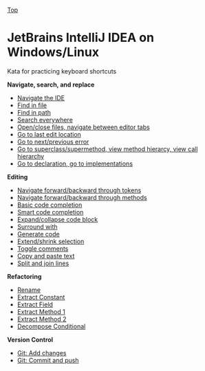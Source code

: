 [Top](README.md)

# JetBrains IntelliJ IDEA on Windows/Linux

Kata for practicing keyboard shortcuts

**Navigate, search, and replace**

- [Navigate the IDE](ij-win-lin-navigate-ide.md)
- [Find in file](ij-win-lin-find-in-file.md)
- [Find in path](ij-win-lin-find-in-path.md)
- [Search everywhere](ij-win-lin-search-everywhere.md)
- [Open/close files, navigate between editor tabs](ij-win-lin-editor-tabs.md)
- [Go to last edit location](ij-win-lin-go-to-last-edit-location.md)
- [Go to next/previous error](ij-win-lin-go-to-next-error.md)
- [Go to superclass/supermethod, view method hierarcy, view call hierarchy](ij-win-lin-go-to-superclass.md)
- [Go to declaration, go to implementations](ij-win-lin-go-to-declaration.md)

**Editing**

- [Navigate forward/backward through tokens](ij-win-lin-navigate-through-tokens.md)
- [Navigate forward/backward through methods](ij-win-lin-navigate-through-methods.md)
- [Basic code completion](ij-win-lin-basic-code-completion.md)
- [Smart code completion](ij-win-lin-smart-code-completion.md)
- [Expand/collapse code block](ij-win-lin-expand-collapse.md)
- [Surround with](ij-win-lin-surround-with.md)
- [Generate code](ij-win-lin-generate-code.md)
- [Extend/shrink selection](ij-win-lin-extend-shrink.md)
- [Toggle comments](ij-win-lin-toggle-comments.md)
- [Copy and paste text](ij-win-lin-copy-paste-text.md)
- [Split and join lines](ij-win-lin-split-join.md)

**Refactoring**

- [Rename](ij-win-lin-rename.md)
- [Extract Constant](ij-win-lin-tbd.md)
- [Extract Field](ij-win-lin-tbd.md)
- [Extract Method 1](ij-win-lin-tbd.md)
- [Extract Method 2](ij-win-lin-tbd.md)
- [Decompose Conditional](ij-win-lin-tbd.md)

**Version Control**

- [Git: Add changes](ij-win-lin-tbd.md)
- [Git: Commit and push](ij-win-lin-tbd.md)
